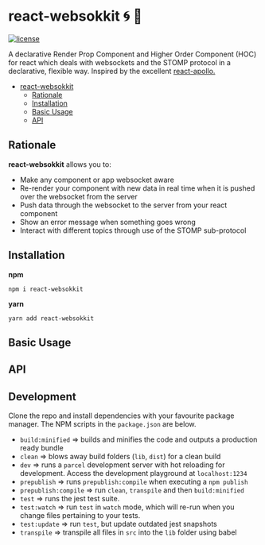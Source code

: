# react-websokkit :cyclone: :electric_plug:
[![license](https://img.shields.io/github/license/mmckeaveney/react-websokkit.svg)](https://github.com/mmckeaveney/react-websokkit/blob/master/LICENSE)


A declarative Render Prop Component and Higher Order Component (HOC) for react which deals with websockets and the STOMP protocol in a declarative, flexible way. Inspired by the excellent [react-apollo.](https://github.com/apollographql/react-apollo) 

- [react-websokkit](#react-websokkit)
    - [Rationale](#rationale)
    - [Installation](#installation)
    - [Basic Usage](#basic-usage)
    - [API](#api)

## Rationale

**react-websokkit** allows you to:
- Make any component or app websocket aware
- Re-render your component with new data in real time when it is pushed over the websocket from the server 
- Push data through the websocket to the server from your react component
- Show an error message when something goes wrong 
- Interact with different topics through use of the STOMP sub-protocol

 
## Installation
**npm** 
```
npm i react-websokkit 
```

**yarn** 
```
yarn add react-websokkit 
```

## Basic Usage

## API

## Development

Clone the repo and install dependencies with your favourite package manager. The NPM scripts in the `package.json` are below.

* `build:minified` => builds and minifies the code and outputs a production ready bundle
* `clean` => blows away build folders (`lib`, `dist`) for a clean build
* `dev` => runs a `parcel` development server with hot reloading for development. Access the development playground at `localhost:1234`  
* `prepublish` => runs `prepublish:compile` when executing a `npm publish` 
* `prepublish:compile` => run `clean`, `transpile` and then `build:minified` 
* `test` => runs the jest test suite. 
* `test:watch` => run `test` in `watch` mode, which will re-run when you change files pertaining to your tests. 
* `test:update` => run `test`, but update outdated jest snapshots  
* `transpile` => transpile all files in `src` into the `lib` folder using babel 
